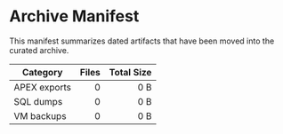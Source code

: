 # Archive Manifest

This manifest summarizes dated artifacts that have been moved into the curated archive.

| Category | Files | Total Size |
| --- | ---: | ---: |
| APEX exports | 0 | 0 B |
| SQL dumps | 0 | 0 B |
| VM backups | 0 | 0 B |
